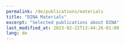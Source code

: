 ```yaml
---
permalink: /de/publications/materials
title: "DINA Materials"
excerpt: "Selected publications about DINA"
last_modified_at: 2023-02-22T13:44:26-01:00
lang: de
---
```

